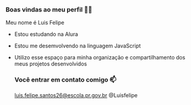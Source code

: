 ### Boas vindas ao meu perfil 🖤🤍

Meu nome é Luis Felipe 

- Estou estudando na Alura
- Estou me desemvolvendo na linguagem JavaScript
- Utilizo esse espaço para minha organização e compartilhamento dos meus projetos desenvolvidos

  ### Você entrar em contato comigo 📫

  luis.felipe.santos26@escola.pr.gov.br
  @Luisfelipe
